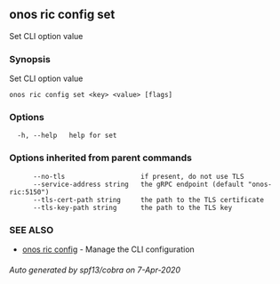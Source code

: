 ## onos ric config set

Set CLI option value

### Synopsis

Set CLI option value

```
onos ric config set <key> <value> [flags]
```

### Options

```
  -h, --help   help for set
```

### Options inherited from parent commands

```
      --no-tls                   if present, do not use TLS
      --service-address string   the gRPC endpoint (default "onos-ric:5150")
      --tls-cert-path string     the path to the TLS certificate
      --tls-key-path string      the path to the TLS key
```

### SEE ALSO

* [onos ric config](onos_ric_config.md)	 - Manage the CLI configuration

###### Auto generated by spf13/cobra on 7-Apr-2020
